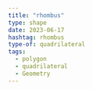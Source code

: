 ```yaml
---
title: "rhombus"
type: shape
date: 2023-06-17
hashtag: rhombus
type-of: quadrilateral
tags:
  - polygon
  - quadrilateral
  - Geometry
---
```

